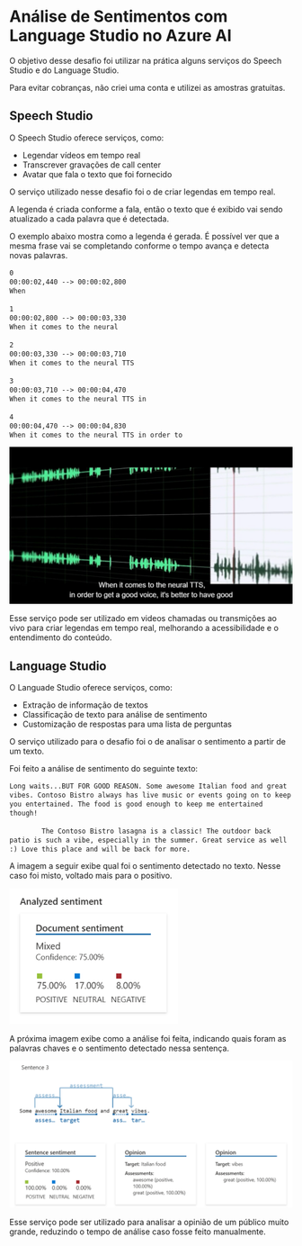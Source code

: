 # Análise de Sentimentos com Language Studio no Azure AI

O objetivo desse desafio foi utilizar na prática alguns serviços do Speech Studio e do Language Studio.

Para evitar cobranças, não criei uma conta e utilizei as amostras gratuitas.

## Speech Studio

O Speech Studio oferece serviços, como:
 - Legendar vídeos em tempo real
 - Transcrever gravações de call center
 - Avatar que fala o texto que foi fornecido

O serviço utilizado nesse desafio foi o de criar legendas em tempo real.

A legenda é criada conforme a fala, então o texto que é exibido vai sendo atualizado a cada palavra que é detectada.

O exemplo abaixo mostra como a legenda é gerada. É possível ver que a mesma frase vai se completando conforme o tempo avança e detecta novas palavras.

```
0
00:00:02,440 --> 00:00:02,800
When

1
00:00:02,800 --> 00:00:03,330
When it comes to the neural

2
00:00:03,330 --> 00:00:03,710
When it comes to the neural TTS

3
00:00:03,710 --> 00:00:04,470
When it comes to the neural TTS in

4
00:00:04,470 --> 00:00:04,830
When it comes to the neural TTS in order to
```

<img src="/images/legenda_em_tempo_real.png" width="600">

Esse serviço pode ser utilizado em videos chamadas ou transmições ao vivo para criar legendas em tempo real, melhorando a acessibilidade e o entendimento do conteúdo.

## Language Studio

O Languade Studio oferece serviços, como:
 - Extração de informação de textos
 - Classificação de texto para análise de sentimento
 - Customização de respostas para uma lista de perguntas

O serviço utilizado para o desafio foi o de analisar o sentimento a partir de um texto.

Foi feito a análise de sentimento do seguinte texto:

```
Long waits...BUT FOR GOOD REASON. Some awesome Italian food and great vibes. Contoso Bistro always has live music or events going on to keep you entertained. The food is good enough to keep me entertained though!

        The Contoso Bistro lasagna is a classic! The outdoor back patio is such a vibe, especially in the summer. Great service as well :) Love this place and will be back for more.
```

A imagem a seguir exibe qual foi o sentimento detectado no texto. Nesse caso foi misto, voltado mais para o positivo.

<img src="/images/analise_de_sentimento_1.png" width="300">

A próxima imagem exibe como a análise foi feita, indicando quais foram as palavras chaves e o sentimento detectado nessa sentença.

<img src="/images/analise_de_sentimento_2.png" width="600">

Esse serviço pode ser utilizado para analisar a opinião de um público muito grande, reduzindo o tempo de análise caso fosse feito manualmente.
